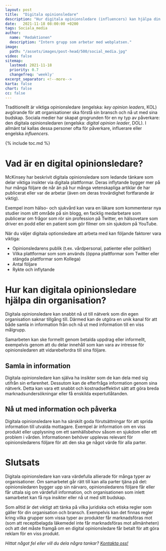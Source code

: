```yaml
---
layout: post
title:  "Digitala opinionsledare"
description: "Hur digitala opinionsledare (influencers) kan hjälpa din organisation"
date:   2021-11-18 08:00:00 +0200
tags: Sociala_media
author:
  name: "Redaktionen"
  description: "Intern grupp som arbetar med webplatsen."
image:
  path: "/assets/images/post-head/500/social_media.jpg"
video: false
sitemap:
  lastmod: 2021-11-18
  priority: 0.7
  changefreq: 'weekly'
excerpt_separator: <!--more-->
karta: false
chart: false
cc: false
---
```

Traditionellt är viktiga opinionsledare (engelska: _key opinion leaders_, KOL) avgörande för att organisationer ska förstå sin bransch och nå ut med sina budskap. Sociala medier har skapat grogrunden för en ny typ av påverkare: den digitala opinionsledaren (engelska: _digital opinion leader_, DOL). I allmänt tal kallas dessa personer ofta för påverkare, influerare eller engelska _influencers_.
<!--more-->

{% include toc.md %}

# Vad är en digital opinionsledare?
McKinsey har beskrivit digitala opinionsledare som ledande tänkare som delar viktiga insikter via digitala plattformar. Deras inflytande bygger mer på hur många följare de når än på hur många vetenskapliga artiklar de har publicerat eller var de arbetar (även om deras trovärdighet fortfarande är viktig).

Exempel inom hälso- och sjukvård kan vara en läkare som kommenterar nya studier inom sitt område på sin blogg, en facklig medarbetare som publicerar om frågor som rör sin profession på Twitter, en hälsovetare som driver en podd eller en patient som gör filmer om sin sjukdom på YouTube.

När du väljer digitala optionsledare att arbeta med kan följande faktorer vara viktiga:

* Opinionsledarens publik (t.ex. vårdpersonal, patienter eller politiker)
* Vilka plattformar som som används (öppna plattformar som Twitter eller stängda plattformar som Kollega)
* Antal följare
* Rykte och inflytande

# Hur kan digitala opinionsledare hjälpa din organisation?
Digitala opinionsledare kan snabbt nå ut till nätverk som din egen organisation saknar tillgång till. Därmed kan de utgöra en unik kanal för att både samla in information från och nå ut med information till en viss målgrupp.

Samarbeten kan ske formellt genom betalda uppdrag eller informellt, exempelvis genom att du delar innehåll som kan vara av intresse för opinionsledaren att vidarebefordra till sina följare.
## Samla in information
Digitala opinionsledare kan själva ha insikter som de kan dela med sig utifrån sin erfarenhet. Dessutom kan de efterfråga information genom sina nätverk. Detta kan vara ett snabbt och kostnadseffektivt sätt att göra breda marknadsundersökningar eller få enskilda expertutlåtanden.
## Nå ut med information och påverka
Digitala opinionsledare kan ha särskilt goda förutsättningar för att sprida information till utvalda mottagare. Exempel är information om en viss produkt eller upplysning om ett samhällsbehov såsom en sjukdom eller ett problem i vården. Informationen behöver upplevas relevant för opinionsledarens följare för att den ska ge något värde för alla parter.

# Slutsats
Digitala opinionsledare kan vara värdefulla allierade för många typer av organisationer. Om samarbetet går rätt till kan alla parter tjäna på det: opinionsledaren bygger upp sin närvaro, opinionsledarens följare får eller får uttala sig om värdefull information, och organisationen som inlett samarbetet kan få nya insikter eller nå ut med sitt budskap.

Som alltid är det viktigt att tänka på vilka juridiska och etiska regler som gäller för din organisation och bransch. Exempelvis kan det finnas regler kring vilka grupper som vissa typer av produkter får marknadsföras mot (som att receptbelagda läkemedel inte får marknadsföras mot allmänheten) och att det måste framgå om en digital opinionsledare får betalt för att göra reklam för en viss produkt.


_Hittat något fel eller vill du dela några tankar? [Kontakta oss!](/index.html#form-message)_